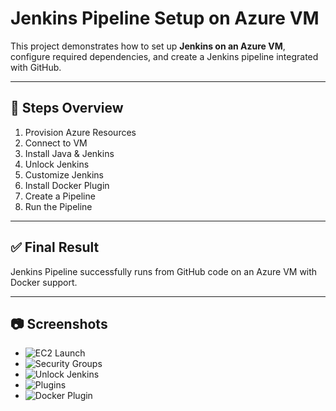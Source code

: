 # Jenkins Pipeline Setup on Azure VM

This project demonstrates how to set up **Jenkins on an Azure VM**, configure required dependencies, and create a Jenkins pipeline integrated with GitHub.

---

## 📌 Steps Overview
1. Provision Azure Resources
2. Connect to VM
3. Install Java & Jenkins
4. Unlock Jenkins
5. Customize Jenkins
6. Install Docker Plugin
7. Create a Pipeline
8. Run the Pipeline

---

## ✅ Final Result
Jenkins Pipeline successfully runs from GitHub code on an Azure VM with Docker support.

---

## 📷 Screenshots
- ![EC2 Launch](./screenshots/01-ec2-launch.png)
- ![Security Groups](./screenshots/02-security-groups.png)
- ![Unlock Jenkins](./screenshots/03-unlock-jenkins.png)
- ![Plugins](./screenshots/04-jenkins-plugins.png)
- ![Docker Plugin](./screenshots/05-docker-plugin.png)
